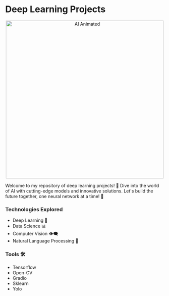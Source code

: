 # Deep Learning Projects
<p align="center">
  <img src="https://github.com/Mehroz17/Deep_Learning_Projects/assets/166553028/06efc1a4-602a-4e14-abc1-5ff84d49fd67" alt="AI Animated" width="500">
</p>
Welcome to my repository of deep learning projects! 🚀 Dive into the world of AI with cutting-edge models and innovative solutions. Let's build the future together, one neural network at a time! 🤖

### Technologies Explored

* Deep Learning 🌊
* Data Science 📊
* Computer Vision 👁️‍🗨️
* Natural Language Processing 💬

### Tools 🛠️
* Tensorflow
* Open-CV
* Gradio
* Sklearn
* Yolo
  

